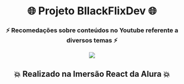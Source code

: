 ﻿<h1 align="center"> 🌐 Projeto BllackFlixDev 🌐 </h1>
 <h3 align="center">⚡ Recomedações sobre conteúdos no Youtube referente a diversos temas ⚡  </h3>
 <p align="center">
    <a href="https://bllackflixdev.vercel.app/" target="_blank">
      <img src="https://github.com/bllackdev/img/blob/master/bllackdev/icfyzcq.gif">
    </a>
 </p>
 

 
 <h2 align=center > 
  💥 Realizado na Imersão React da Alura 💥
 </h2>
 